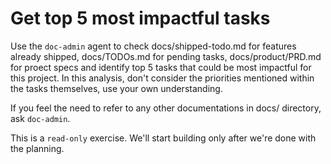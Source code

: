 # Get top 5 most impactful tasks

Use the `doc-admin` agent to check docs/shipped-todo.md for features already shipped, docs/TODOs.md for pending tasks, docs/product/PRD.md for proect specs and identify top 5 tasks that could be most impactful for this project. In this analysis, don't consider the priorities mentioned within the tasks themselves, use your own understanding.

If you feel the need to refer to any other documentations in docs/ directory, ask `doc-admin`.

This is a `read-only` exercise. We'll start building only after we're done with the planning.
